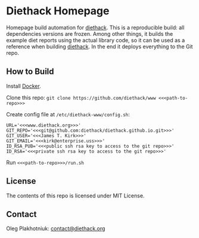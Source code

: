 # Diethack Homepage

Homepage build automation for [diethack](http://www.diethack.org).
This is a reproducible build: all dependencies versions are frozen.
Among other things, it builds the example diet reports using the actual
library code, so it can be used as a reference when building
[diethack](https://github.com/diethack/diethack).
In the end it deploys everything to the Git repo.

## How to Build

Install [Docker](https://www.docker.com/).

Clone this repo:
   `git clone https://github.com/diethack/www <<<path-to-repo>>>`

Create config file at `/etc/diethack-www/config.sh`:
```
URL='<<<www.diethack.org>>>'
GIT_REPO='<<<git@github.com:diethack/diethack.github.io.git>>>'
GIT_USER='<<<James T. Kirk>>>'
GIT_EMAIL='<<<kirk@enterprise.uss>>>'
ID_RSA_PUB='<<<public ssh rsa key to access to the git repo>>>'
ID_RSA='<<<private ssh rsa key to access to the git repo>>>'
```

Run `<<<path-to-repo>>>/run.sh`

## License

The contents of this repo is licensed under MIT License.

## Contact

Oleg Plakhotniuk: contact@diethack.org

